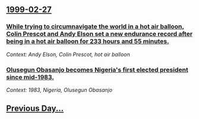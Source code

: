 ## [1999-02-27](/news/1999/02/27/index.md)

### [ While trying to circumnavigate the world in a hot air balloon, Colin Prescot and Andy Elson set a new endurance record after being in a hot air balloon for 233 hours and 55 minutes. ](/news/1999/02/27/while-trying-to-circumnavigate-the-world-in-a-hot-air-balloon-colin-prescot-and-andy-elson-set-a-new-endurance-record-after-being-in-a-hot.md)
_Context: Andy Elson, Colin Prescot, hot air balloon_

### [ Olusegun Obasanjo becomes Nigeria's first elected president since mid-1983.](/news/1999/02/27/olusegun-obasanjo-becomes-nigeria-s-first-elected-president-since-mid-1983.md)
_Context: 1983, Nigeria, Olusegun Obasanjo_

## [Previous Day...](/news/1999/02/26/index.md)

